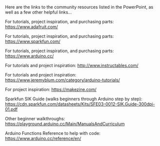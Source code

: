 Here are the links to the community resources listed in the PowerPoint, as well as a few other helpful links...

For tutorials, project inspiration, and purchasing parts: https://www.adafruit.com/

For tutorials, project inspiration, and purchasing parts: https://www.sparkfun.com/

For tutorials, project inspiration, and purchasing parts: https://www.arduino.cc/

For tutorials and project inspiration: http://www.instructables.com/

For tutorials and project inspiration: https://www.jeremyblum.com/category/arduino-tutorials/

For project inspiration: https://makezine.com/

Sparkfun SIK Guide (walks beginners through Arduino step by step): https://cdn.sparkfun.com/datasheets/Kits/SFE03-0012-SIK.Guide-300dpi-01.pdf

Other beginner walkthroughs: https://playground.arduino.cc/Main/ManualsAndCurriculum

Arduino Functions Reference to help with code: https://www.arduino.cc/reference/en/
